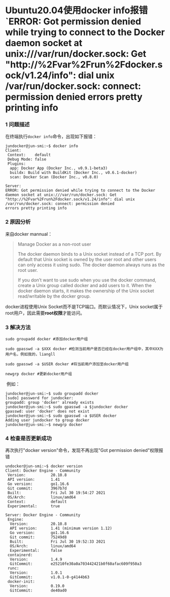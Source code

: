 # Ubuntu20.04使用docker info报错`ERROR: Got permission denied while trying to connect to the Docker daemon socket at unix:///var/run/docker.sock: Get "http://%2Fvar%2Frun%2Fdocker.sock/v1.24/info": dial unix /var/run/docker.sock: connect: permission denied errors pretty printing info

### 1 问题描述

在终端执行`docker info`命令，出现如下报错：

```shell
jundocker@jun-smi:~$ docker info
Client:
 Context:    default
 Debug Mode: false
 Plugins:
  app: Docker App (Docker Inc., v0.9.1-beta3)
  buildx: Build with BuildKit (Docker Inc., v0.6.1-docker)
  scan: Docker Scan (Docker Inc., v0.8.0)

Server:
ERROR: Got permission denied while trying to connect to the Docker daemon socket at unix:///var/run/docker.sock: Get "http://%2Fvar%2Frun%2Fdocker.sock/v1.24/info": dial unix /var/run/docker.sock: connect: permission denied
errors pretty printing info
```



### 2 原因分析

来自docker mannual：

> Manage Docker as a non-root user
>
> The docker daemon binds to a Unix socket instead of a TCP port. By default that Unix socket is owned by the user root and other users can only access it using sudo. The docker daemon always runs as the root user.
>
> If you don’t want to use sudo when you use the docker command, create a Unix group called docker and add users to it. When the docker daemon starts, it makes the ownership of the Unix socket read/writable by the docker group.

 docker进程使用Unix Socket而不是TCP端口。而默认情况下，Unix socket属于root用户，因此需要**root权限**才能访问。

### 3 解决方法

```shell
sudo groupadd docker #添加docker用户组

sudo gpasswd -a $XXX docker #检测当前用户是否已经在docker用户组中，其中XXX为用户名，例如我的，liangll

sudo gpasswd -a $USER docker #将当前用户添加至docker用户组

newgrp docker #更新docker用户组
```

​		例如：

```shell
jundocker@jun-smi:~$ sudo groupadd docker
[sudo] password for jundocker:
groupadd: group 'docker' already exists
jundocker@jun-smi:~$ sudo gpasswd -a $jundocker docker
gpasswd: user 'docker' does not exist
jundocker@jun-smi:~$ sudo gpasswd -a $USER docker
Adding user jundocker to group docker
jundocker@jun-smi:~$ newgrp docker
```

### 4 检查是否更新成功

再次执行"docker version"命令，发现不再出现"Got permission denied"权限报错

```shell
undocker@jun-smi:~$ docker version
Client: Docker Engine - Community
 Version:           20.10.8
 API version:       1.41
 Go version:        go1.16.6
 Git commit:        3967b7d
 Built:             Fri Jul 30 19:54:27 2021
 OS/Arch:           linux/amd64
 Context:           default
 Experimental:      true

Server: Docker Engine - Community
 Engine:
  Version:          20.10.8
  API version:      1.41 (minimum version 1.12)
  Go version:       go1.16.6
  Git commit:       75249d8
  Built:            Fri Jul 30 19:52:33 2021
  OS/Arch:          linux/amd64
  Experimental:     false
 containerd:
  Version:          1.4.9
  GitCommit:        e25210fe30a0a703442421b0f60afac609f950a3
 runc:
  Version:          1.0.1
  GitCommit:        v1.0.1-0-g4144b63
 docker-init:
  Version:          0.19.0
  GitCommit:        de40ad0
```
